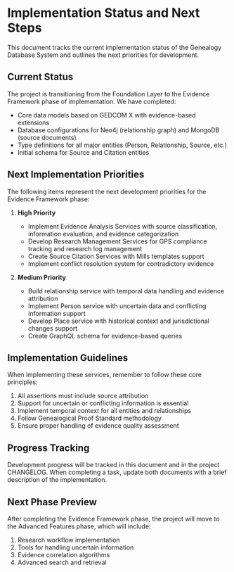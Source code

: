 # Implementation Status and Next Steps

This document tracks the current implementation status of the Genealogy Database System and outlines the next priorities for development.

## Current Status

The project is transitioning from the Foundation Layer to the Evidence Framework phase of implementation. We have completed:

- Core data models based on GEDCOM X with evidence-based extensions
- Database configurations for Neo4j (relationship graph) and MongoDB (source documents)
- Type definitions for all major entities (Person, Relationship, Source, etc.)
- Initial schema for Source and Citation entities

## Next Implementation Priorities

The following items represent the next development priorities for the Evidence Framework phase:

1. **High Priority**
   - Implement Evidence Analysis Services with source classification, information evaluation, and evidence categorization
   - Develop Research Management Services for GPS compliance tracking and research log management
   - Create Source Citation Services with Mills templates support
   - Implement conflict resolution system for contradictory evidence

2. **Medium Priority**
   - Build relationship service with temporal data handling and evidence attribution
   - Implement Person service with uncertain data and conflicting information support
   - Develop Place service with historical context and jurisdictional changes support
   - Create GraphQL schema for evidence-based queries

## Implementation Guidelines

When implementing these services, remember to follow these core principles:

1. All assertions must include source attribution
2. Support for uncertain or conflicting information is essential
3. Implement temporal context for all entities and relationships
4. Follow Genealogical Proof Standard methodology
5. Ensure proper handling of evidence quality assessment

## Progress Tracking

Development progress will be tracked in this document and in the project CHANGELOG. When completing a task, update both documents with a brief description of the implementation.

## Next Phase Preview

After completing the Evidence Framework phase, the project will move to the Advanced Features phase, which will include:

1. Research workflow implementation
2. Tools for handling uncertain information
3. Evidence correlation algorithms
4. Advanced search and retrieval
